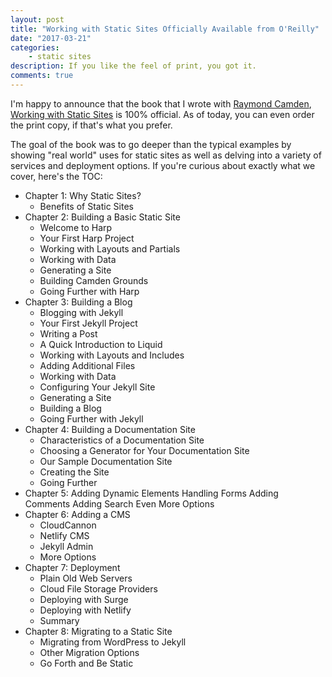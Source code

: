 ```yaml
---
layout: post
title: "Working with Static Sites Officially Available from O'Reilly"
date: "2017-03-21"
categories:
    - static sites
description: If you like the feel of print, you got it.
comments: true
---
```


I'm happy to announce that the book that I wrote with [Raymond Camden](https://www.raymondcamden.com/), [Working with Static Sites](http://shop.oreilly.com/product/0636920051879.do) is 100% official. As of today, you can even order the print copy, if that's what you prefer.

The goal of the book was to go deeper than the typical examples by showing "real world" uses for static sites as well as delving into a variety of services and deployment options. If you're curious about exactly what we cover, here's the TOC:

- Chapter 1: Why Static Sites?
    - Benefits of Static Sites
- Chapter 2: Building a Basic Static Site
    - Welcome to Harp
    - Your First Harp Project
    - Working with Layouts and Partials
    - Working with Data
    - Generating a Site
    - Building Camden Grounds
    - Going Further with Harp
- Chapter 3: Building a Blog
    - Blogging with Jekyll
    - Your First Jekyll Project
    - Writing a Post
    - A Quick Introduction to Liquid
    - Working with Layouts and Includes
    - Adding Additional Files
    - Working with Data
    - Configuring Your Jekyll Site
    - Generating a Site
    - Building a Blog
    - Going Further with Jekyll
- Chapter 4: Building a Documentation Site
    - Characteristics of a Documentation Site
    - Choosing a Generator for Your Documentation Site
    - Our Sample Documentation Site
    - Creating the Site
    - Going Further
- Chapter 5: Adding Dynamic Elements
    Handling Forms
    Adding Comments
    Adding Search
    Even More Options
- Chapter 6: Adding a CMS
    - CloudCannon
    - Netlify CMS
    - Jekyll Admin
    - More Options
- Chapter 7: Deployment
    - Plain Old Web Servers
    - Cloud File Storage Providers
    - Deploying with Surge
    - Deploying with Netlify
    - Summary
- Chapter 8: Migrating to a Static Site
    - Migrating from WordPress to Jekyll
    - Other Migration Options
    - Go Forth and Be Static
